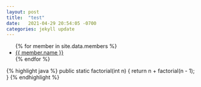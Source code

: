 ```yaml
---
layout: post
title:  "test"
date:   2021-04-29 20:54:05 -0700
categories: jekyll update
---
```

<head>
<script >alert("Hello! I am an alert box!!");</script>
</head>
<ul>
{% for member in site.data.members %}
  <li>
    <a href="https://github.com/{{ member.github }}">
      {{ member.name }}
    </a>
  </li>
{% endfor %}
</ul>
{% highlight java %}
public static factorial(int n) {
    return n + factorial(n - 1);
}
{% endhighlight %}